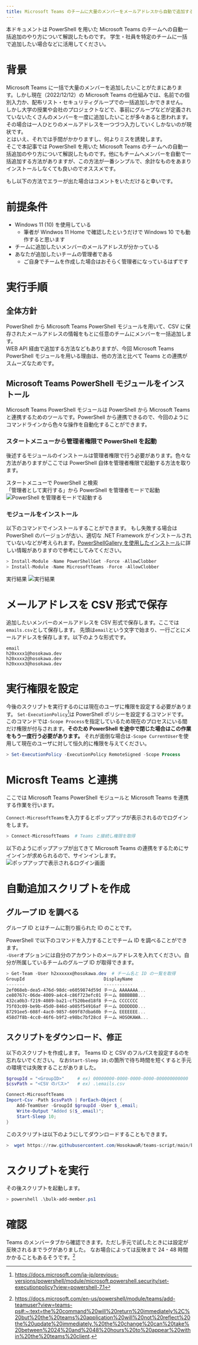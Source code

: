 ```yaml
---
title: Microsoft Teams のチームに大量のメンバーをメールアドレスから自動で追加する方法
---
```


本ドキュメントは PowerShell を用いた Microsoft Teams のチームへの自動一括追加のやり方について解説したものです。
学生・社員を特定のチームに一括で追加したい場合などに活用してください。

# 背景

Microsoft Teams に一括で大量のメンバーを追加したいことがたまにあります。しかし現在（2022/12/12）の Microsoft Teams の仕組みでは、名前での個別入力か、配布リスト・セキュリティグループでの一括追加しかできません。  
しかし大学の授業や会社のプロジェクトなどで、事前にグループなどが定義されていないたくさんのメンバーを一度に追加したいことが多々あると思われます。その場合は一人ひとりのメールアドレスを一つづつ入力していくしかないのが現状です。  
とはいえ、それでは手間がかかりますし、何よりミスを誘発します。  
そこで本記事では PowerShell を用いた Microsoft Teams のチームへの自動一括追加のやり方について解説したものです。他にもチームへメンバーを自動で一括追加する方法がありますが、この方法が一番シンプルで、余計なものをあまりインストールしなくても良いのでオススメです。

もし以下の方法でエラーが出た場合はコメントをいただけると幸いです。

# 前提条件

- Windows 11 (10) を使用している
  - 筆者が Windwos 11 Home で確認したというだけで Windows 10 でも動作すると思います
- チームに追加したいメンバーのメールアドレスが分かっている
- あなたが追加したいチームの管理者である
  - ご自身でチームを作成した場合はおそらく管理者になっているはずです

# 実行手順

## 全体方針

PowerShell から Microsoft Teams PowerShell モジュールを用いて、CSV に保存されたメールアドレスの情報をもとに任意のチームにメンバーを一括追加します。  
WEB API 経由で追加する方法などもありますが、今回 Microsoft Teams PowerShell モジュールを用いる理由は、他の方法と比べて Teams との連携がスムーズなためです。

## Microsoft Teams PowerShell モジュールをインストール

Microsoft Teams PowerShell モジュールは PowerShell から Microsoft Teams と連携するためのツールです。PowerShell から連携できるので、今回のようにコマンドラインから色々な操作を自動化することができます。

### スタートメニューから管理者権限で PowerShell を起動

後述するモジュールのインストールは管理者権限で行う必要があります。色々な方法がありますがここでは PowerShell 自体を管理者権限で起動する方法を取ります。

スタートメニューで PowerShell と検索  
「管理者として実行する」から PowerShell を管理者モードで起動
![PowerShell を管理者モードで起動する](https://user-images.githubusercontent.com/45098934/181064691-29e6700d-f8c5-4f47-9289-f1bc43c1a08e.png)

### モジュールをインストール

以下のコマンドでインストールすることができます。
もし失敗する場合は PowerShell のバージョンが古い、適切な .NET Framework がインストールされていないなどが考えられます。[PowerShellGallery を使用したインストール](https://docs.microsoft.com/ja-jp/microsoftteams/teams-powershell-install#installing-using-the-powershellgallery)に詳しい情報がありますので参考にしてみてください。

```powershell
> Install-Module -Name PowerShellGet -Force -AllowClobber
> Install-Module -Name MicrosoftTeams -Force -AllowClobber
```

実行結果
![実行結果](https://user-images.githubusercontent.com/45098934/181065738-e42565fd-66ea-4396-8aea-29a189d8e3d1.png)

# メールアドレスを CSV 形式で保存

追加したいメンバーのメールアドレスを CSV 形式で保存します。ここでは`emails.csv`として保存します。
先頭は`email`という文字で始まり、一行ごとにメールアドレスを保存します。以下のような形式です。

```csv
email
h20xxxx1@hosokawa.dev
h20xxxx2@hosokawa.dev
h20xxxx3@hosokawa.dev
```

# 実行権限を設定

今後のスクリプトを実行するのには現在のユーザに権限を設定する必要があります。
`Set-ExecutionPolicy`[^1]は PowerShell ポリシーを設定するコマンドです。  
このコマンドでは`-Scope Process`を指定しているため現在のプロセスにいる間だけ権限が付与されます。**そのため PowerShell を途中で閉じた場合はこの作業をもう一度行う必要があります。**
それが面倒な場合は`-Scope CurrentUser`を使用して現在のユーザに対して恒久的に権限を与えてください。

```powershell
> Set-ExecutionPolicy -ExecutionPolicy RemoteSigned -Scope Process
```

# Microsft Teams と連携

ここでは Microsoft Teams PowerShell モジュールと Microsoft Teams を連携する作業を行います。

`Connect-MicrosoftTeams`を入力するとポップアップが表示されるのでログインをします。

```powershell
> Connect-MicrosoftTeams  # Teams と接続し権限を取得
```

以下のようにポップアップが出てきて Microsoft Teams の連携をするためにサインインが求められるので、サインインします。
![ポップアップで表示されるログイン画面](https://user-images.githubusercontent.com/45098934/181068979-e9f51c88-922c-46aa-abc6-4681a1acf85b.png)

# 自動追加スクリプトを作成

## グループ ID を調べる

グループ ID とはチームに割り振られた ID のことです。

PowerShell で以下のコマンドを入力することでチーム ID を調べることができます。  
`-User`オプションには自分のアカウントのメールアドレスを入れてください。自分が所属しているチームのグループ ID が取得できます。

```powershell
> Get-Team -User h2xxxxxx@hosokawa.dev  # チーム名と ID の一覧を取得
GroupId                              DisplayName
-------                              -----------
2ef068eb-dea5-476d-98dc-e6059874d59d チーム AAAAAAA...
ce80767c-06de-4009-a4c4-c86f723efc01 チーム BBBBBBB...
432ca0b3-f219-4089-ba21-cf520bed18f8 チーム CCCCCCC
75f03c09-be9b-45d0-846d-a085f54916af チーム DDDDDDD...
87291ee5-608f-4ac0-9857-609f87dba60b チーム EEEEEEE...
458d7f8b-4cc0-46f6-b9f2-e98bc7bf28cd チーム HOSOKAWA...
```

## スクリプトをダウンロード、修正

以下のスクリプトを作成します。
Teams ID と CSV のフルパスを設定するのを忘れないでください。
なお`Start-Sleep 10;`の箇所で待ち時間を短くすると手元の環境では失敗することがありました。

```powershell
$groupId = "<GroupID>"     # ex) 00000000-0000-0000-0000-000000000000
$csvPath = "<CSV のパス>"   # ex) .\emails.csv

Connect-MicrosoftTeams
Import-Csv -Path $csvPath | ForEach-Object {
    Add-TeamUser -GroupId $groupId -User $_.email;
    Write-Output "Added $($_.email)";
    Start-Sleep 10;
}
```

このスクリプトは以下のようにしてダウンロードすることもできます。

```powershell
>  wget https://raw.githubusercontent.com/HosokawaR/teams-script/main/bulk-add-member.ps1 -OutFile bulk-add-member.ps1
```

# スクリプトを実行

その後スクリプトを起動します。

```powershell
> powershell .\bulk-add-member.ps1
```

# 確認

Teams のメンバータブから確認できます。ただし手元で試したときには設定が反映されるまでラグがありました。
なお場合によっては反映まで 24 - 48 時間かかることもあるそうです。[^2]

[^1]: https://docs.microsoft.com/ja-jp/previous-versions/powershell/module/microsoft.powershell.security/set-executionpolicy?view=powershell-7.1
[^2]: https://docs.microsoft.com/en-us/powershell/module/teams/add-teamuser?view=teams-ps#:~:text=the%20command%20will%20return%20immediately%2C%20but%20the%20teams%20application%20will%20not%20reflect%20the%20update%20immediately.%20the%20change%20can%20take%20between%2024%20and%2048%20hours%20to%20appear%20within%20the%20teams%20client.
